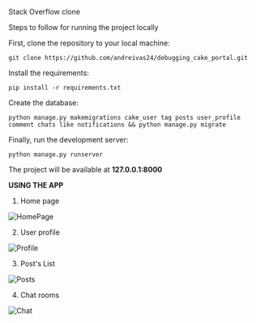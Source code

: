 Stack Overflow clone

Steps to follow for running the project locally

First, clone the repository to your local machine:

    git clone https://github.com/andreivas24/debugging_cake_portal.git

Install the requirements:

    pip install -r requirements.txt

Create the database:

    python manage.py makemigrations cake_user tag posts user_profile comment chats like notifications && python manage.py migrate

Finally, run the development server:

    python manage.py runserver

The project will be available at **127.0.0.1:8000**



**USING THE APP**

1. Home page

![HomePage](https://user-images.githubusercontent.com/92268035/224705488-635f3244-b476-4da9-8f2d-cb25fb9dc2b0.jpeg)

2. User profile

![Profile](https://user-images.githubusercontent.com/92268035/224705306-025636ba-7e86-495c-9504-d02b9cbdb41b.jpeg)

3. Post's List

![Posts](https://user-images.githubusercontent.com/92268035/224705599-d56ade2c-ce5f-40ca-b6ba-476c1486b630.jpeg)

4. Chat rooms

![Chat](https://user-images.githubusercontent.com/92268035/224705652-819849dd-fff7-4901-a961-e68cb6f2b64c.jpeg)


